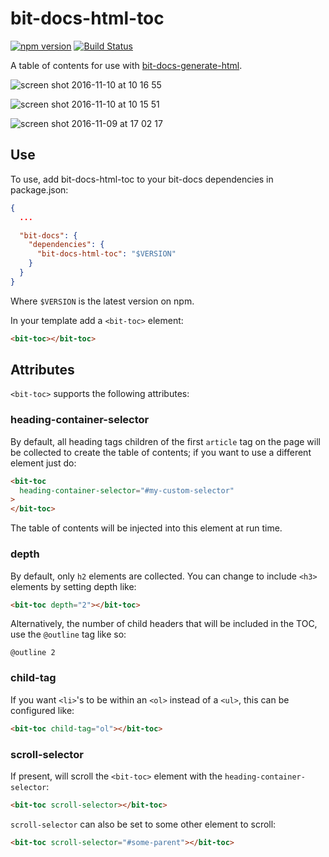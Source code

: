 # bit-docs-html-toc
[![npm version](https://badge.fury.io/js/bit-docs-html-toc.svg)](https://badge.fury.io/js/bit-docs-html-toc)
[![Build Status](https://travis-ci.org/bit-docs/bit-docs-html-toc.svg?branch=master)](https://travis-ci.org/bit-docs/bit-docs-html-toc)

A table of contents for use with [bit-docs-generate-html](https://github.com/bit-docs/bit-docs-generate-html).

![screen shot 2016-11-10 at 10 16 55](https://cloud.githubusercontent.com/assets/724877/20181326/830b44a2-a73c-11e6-923c-5c880164383b.png)

![screen shot 2016-11-10 at 10 15 51](https://cloud.githubusercontent.com/assets/724877/20181334/887fbbe8-a73c-11e6-929b-0ba411cdd63b.png)

![screen shot 2016-11-09 at 17 02 17](https://cloud.githubusercontent.com/assets/724877/20152767/612903ae-a69e-11e6-9fe0-6d781567fd6f.png)


## Use

To use, add bit-docs-html-toc to your bit-docs dependencies in package.json:

```json
{
  ...

  "bit-docs": {
    "dependencies": {
      "bit-docs-html-toc": "$VERSION"
    }
  }
}
```

Where `$VERSION` is the latest version on npm.

In your template add a `<bit-toc>` element:

```html
<bit-toc></bit-toc>
```

## Attributes

`<bit-toc>` supports the following attributes:

### heading-container-selector

By default, all heading tags children of the first `article` tag on the page will
be collected to create the table of contents; if you want to use a different element
just do:

```html
<bit-toc
  heading-container-selector="#my-custom-selector"
>
</bit-toc>
```

The table of contents will be injected into this element at run time.

### depth

By default, only `h2` elements are collected. You
can change to include `<h3>` elements by setting depth like:

```html
<bit-toc depth="2"></bit-toc>
```

Alternatively, the number of child headers that will be included in the TOC, use the
`@outline` tag like so:

```
@outline 2
```

### child-tag

If you want `<li>`'s to be within an `<ol>` instead of a `<ul>`, this
can be configured like:

```html
<bit-toc child-tag="ol"></bit-toc>
```

### scroll-selector

If present, will scroll the `<bit-toc>` element with the `heading-container-selector`:

```html
<bit-toc scroll-selector></bit-toc>
```

`scroll-selector` can also be set to some other element to scroll:

```html
<bit-toc scroll-selector="#some-parent"></bit-toc>
```
